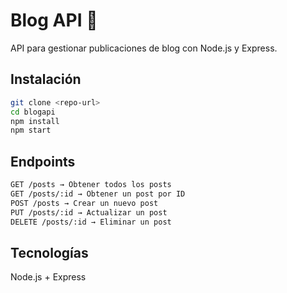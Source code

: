 # Blog API 🚀

API para gestionar publicaciones de blog con Node.js y Express.

## Instalación  
```bash
git clone <repo-url>
cd blogapi
npm install
npm start
```

## Endpoints
```bash
GET /posts → Obtener todos los posts
GET /posts/:id → Obtener un post por ID
POST /posts → Crear un nuevo post
PUT /posts/:id → Actualizar un post
DELETE /posts/:id → Eliminar un post
```

## Tecnologías

 Node.js + Express
